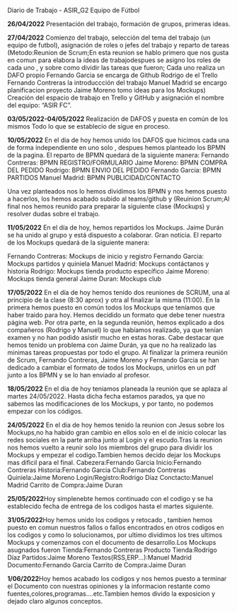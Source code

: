 Diario de Trabajo - ASIR_G2 Equipo de Fútbol

**26/04/2022**
Presentación del trabajo, formación de grupos, primeras ideas.

**27/04/2022**
Comienzo del trabajo, selección del tema del trabajo (un equipo de futbol), asignación de roles o jefes del trabajo y reparto de tareas
(Metodo:Reunion de Scrum;En esta reunion se hablo  primero que nos gusta en comun para elabora la ideas de trabajodespues se asigno  los roles de cada uno , y sobre como dividir las tareas que fueron;
Cada uno realiza un DAFO propio
Fernando Garcia se encarga de Github
Rodrigo de el Trello
Fernando Contreras la introduccción del trabajo
Manuel Madrid se encargo planificacion proyecto
Jaime Moreno tomo ideas para los Mockups)
Creación del espacio de trabajo en Trello y GitHub y asignación el nombre del equipo: “ASIR FC”.

**03/05/2022-04/05/2022**
Realización de DAFOS y puesta en común de los mismos 
Todo lo que se establecio de sigue en proceso.

**10/05/2022**
En el dia de hoy hemos unido los DAFOS que hicimos cada una de forma independiente en uno solo , despues hemos planteado los BPMN de la pagina. El reparto de BPMN quedará de la siguiente manera: 
Fernando Contreras: BPMN REGISTRO/FORMULARIO
Jaime Moreno: BPMN COMPRA DEL PEDIDO
Rodrigo: BPMN ENVIO DEL PEDIDO
Fernando Garcia: BPMN PARTIDOS
Manuel Madrid:  BPMN PUBLICIDAD/CONTACTO

Una vez planteados nos lo hemos dividimos los BPMN y nos hemos puesto a hacerlos, los hemos acabado subido al teams/github y (Reuinion Scrum;Al final nos hemos reunido para preparar la siguiente clase (Mockups) y resolver dudas sobre el trabajo.

**11/05/2022** 
En el día de hoy, hemos repartidos los Mockups. Jaime Durán se ha unido al grupo y está dispuesto a colaborar. Gran noticia. 
El reparto de los Mockups quedará de la siguiente manera: 

Fernando Contreras: Mockups de inicio y registro
Fernando Garcia: Mockups partidos y quiniela
Manuel Madrid: Mockups contáctanos y historia 
Rodrigo: Mockups tienda producto específico
Jaime Moreno: Mockups tienda general
Jaime Duran: Mockups club

**17/05/2022** En el día de hoy hemos tenido dos reuniones de SCRUM, una al principio de la clase (8:30 aprox) y otra al finalizar la misma (11:00). En la primera hemos puesto en común todos los Mockups que teníamos que haber traido para hoy. Hemos decidido un formato que debe tener nuestra página web. Por otra parte, en la segunda reunión, hemos explicado a dos compañeros (Rodrigo y Manuel) lo que habíamos realizado, ya que tenían examen y no han podido asistir mucho en estas horas. Cabe destacar que hemos tenido un problema con Jaime Durán, ya que no ha realizado las minimas tareas propuestas por todo el grupo. Al finalizar la primera reunión de Scrum, Fernando Contreras, Jaime Moreno y Fernando Garcia se han dedicado a cambiar el formato de todos los Mockups, unirlos en un pdf junto a los BPMN y se lo han enviado al profesor.

**18/05/2022** En el dia de hoy teniamos planeada la reunión que se aplaza al martes 24/05/2022. Hasta dicha fecha estamos parados, ya que no sabemos las modificaciones de los Mockups, y por tanto, no podemos empezar con los códigos.

**24/05/2022** En el dia de hoy hemos tenido la reunion con Jesus sobre los Mockups,no ha habido gran cambio en ellos solo en el de inicio colocar las redes sociales
en la parte arriba junto al Login y el escudo.Tras la reunion nos hemos vuelto a reunir solo los miembros del grupo para dividir los Mockups y empezar el codigo.Tambien hemos decido dejar los Mockups mas dificil para el final.
Cabezera:Fernando Garcia
Inicio:Fernando Contreras
Historia:Fernando Garcia
Club:Fernando Contreras
Quiniela:Jaime Moreno
Login/Registro:Rodrigo Díaz
Conctacto:Manuel Madrid
Carrito de Compra:Jaime Duran

**25/05/2022**Hoy simplenebte hemos continuado con el codigo y se ha establecido fecha de entrega de los codigos hasta el martes siguiente.

**31/05/2022**Hoy hemos unido los codigos y retocado , tambien hemos puesto en comun nuestros fallos o fallos encontrados en otros codigos en los codigos y como lo solucionamos, por ultimo dividimos los tres ultimos Mockups y comenzamos con el documento de desarrollo.Los Mockups asugnados fueron
Tienda:Fernando Contreras
Producto Tienda:Rodrigo Díaz
Partidos:Jaime Moreno
Textos(RSS,ERP...):Manuel Madrid
Documento:Fernando Garcia
Carrito de Compra:Jaime Duran

**1/06/2022**Hoy hemos acabado los codigos y nos hemos puesto a terminar el Documento con nuestras opiniones y la informacion restante como fuentes,colores,programas....etc.Tambien hemos divido la exposicion y dejado claro algunos conceptos.




